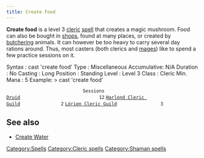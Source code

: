 ```yaml
---
title: Create Food
---
```


**Create food** is a level 3 [cleric](cleric "wikilink")
[spell](spell "wikilink") that creates a magic mushroom. Food can also
be bought in [shops](shops "wikilink"), found at many places, or created
by [butchering](butcher "wikilink") animals. It can however be too heavy
to carry several day rations around. Thus, most casters (both clerics
and [mages](mage "wikilink")) like to spend a few practice sessions on
it.

Syntax : cast 'create food' Type : Miscellaneous Accumulative: N/A
Duration : No Casting : Long Position : Standing Level : Level 3 Class :
Cleric Min. Mana : 5 Example: \> cast 'create food'

`                            Sessions `
[`Druid`](Druid "wikilink")`                             12`
[`Harlond Cleric Guild`](Harlond_Cleric_Guild "wikilink")`               2`
[`Lórien Cleric Guild`](Lórien_Cleric_Guild "wikilink")`                3`

## See also

- [Create Water](Create_Water "wikilink")

[Category:Spells](Category:Spells "wikilink") [Category:Cleric
spells](Category:Cleric_spells "wikilink") [Category:Shaman
spells](Category:Shaman_spells "wikilink")